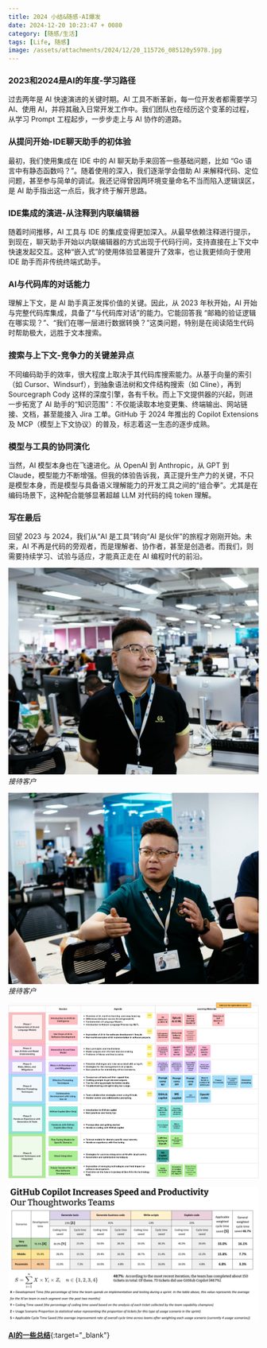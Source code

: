 ```yaml
---
title: 2024 小结&随感-AI爆发
date: 2024-12-20 10:23:47 + 0080
category: [随感/生活]
tags: [Life, 随感]
image: /assets/attachments/2024/12/20_115726_085120y5978.jpg
---
```


### 2023和2024是AI的年度-学习路径
过去两年是 AI 快速演进的关键时期。AI 工具不断革新，每一位开发者都需要学习 AI、使用 AI，并将其融入日常开发工作中。我们团队也在经历这个变革的过程，从学习 Prompt 工程起步，一步步走上与 AI 协作的道路。

### 从提问开始-IDE聊天助手的初体验
最初，我们使用集成在 IDE 中的 AI 聊天助手来回答一些基础问题，比如 “Go 语言中有静态函数吗？”。随着使用的深入，我们逐渐学会借助 AI 来解释代码、定位问题，甚至参与简单的调试。我还记得曾因两环境变量命名不当而陷入逻辑误区，是 AI 助手指出这一点后，我才终于解开思路。

### IDE集成的演进-从注释到内联编辑器
随着时间推移，AI 工具与 IDE 的集成变得更加深入。从最早依赖注释进行提示，到现在，聊天助手开始以内联编辑器的方式出现于代码行间，支持直接在上下文中快速发起交互。这种“嵌入式”的使用体验显著提升了效率，也让我更倾向于使用 IDE 助手而非传统终端式助手。

### AI与代码库的对话能力
理解上下文，是 AI 助手真正发挥价值的关键。因此，从 2023 年秋开始，AI 开始与完整代码库集成，具备了“与代码库对话”的能力。它能回答我 “邮箱的验证逻辑在哪实现？”、“我们在哪一层进行数据转换？”这类问题，特别是在阅读陌生代码时帮助极大，远胜于文本搜索。

### 搜索与上下文-竞争力的关键差异点
不同编码助手的效率，很大程度上取决于其代码库搜索能力。从基于向量的索引（如 Cursor、Windsurf），到抽象语法树和文件结构搜索（如 Cline），再到 Sourcegraph Cody 这样的深度引擎，各有千秋。而上下文提供器的兴起，则进一步拓宽了 AI 助手的“知识范围”：不仅能读取本地变更集、终端输出、网站链接、文档，甚至能接入 Jira 工单。GitHub 于 2024 年推出的 Copilot Extensions 及 MCP（模型上下文协议）的普及，标志着这一生态的逐步成熟。

### 模型与工具的协同演化
当然，AI 模型本身也在飞速进化。从 OpenAI 到 Anthropic，从 GPT 到 Claude，模型能力不断增强。但我的体验告诉我，真正提升生产力的关键，不只是模型本身，而是模型与具备语义理解能力的开发工具之间的“组合拳”。尤其是在编码场景下，这种配合能够显著超越 LLM 对代码的纯 token 理解。

### 写在最后
回望 2023 与 2024，我们从“AI 是工具”转向“AI 是伙伴”的旅程才刚刚开始。未来，AI 不再是代码的旁观者，而是理解者、协作者，甚至是创造者。而我们，则需要持续学习、试验与适应，才能真正走在 AI 编程时代的前沿。

![接待客户](/assets/attachments/2024/12/20_115726_d3122037539.jpg)
_接待客户_

![接待客户](/assets/attachments/2024/12/20_114751_991e23423452.jpg)
_接待客户_

![AI的一些总结](/assets/attachments/2024/12/20_115727_509b2039163.png)        

![AI的一些总结](/assets/attachments/2024/12/20_114745_1531scr-2189.png)        

[**AI的一些总结**](/assets/attachments/2024/12/20_115528_eeafai-ing73.pdf){:target="_blank"}

